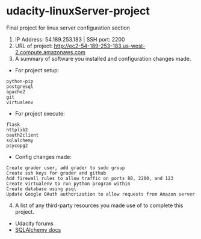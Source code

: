 # udacity-linuxServer-project
Final project for linux server configuration section
1. IP Address: 54.189.253.183 | SSH port: 2200
2. URL of project: http://ec2-54-189-253-183.us-west-2.compute.amazonaws.com
3. A summary of software you installed and configuration changes made.
* For project setup:
```
python-pip
postgresql
apache2
git
virtualenv
```
* For project execute:
```
flask
httplib2
oauth2client
sqlalchemy
psycopg2
```
* Config changes made:
```
Create grader user, add grader to sudo group
Create ssh keys for grader and github
Add firewall rules to allow traffic on ports 80, 2200, and 123
Create virtualenv to run python program within
Create database using psql
Update Google OAuth authorization to allow requests from Amazon server
```
4. A list of any third-party resources you made use of to complete this project.
* Udacity forums
* [SQLAlchemy docs](http://docs.sqlalchemy.org/en/latest/core/engines.html#postgresql)
